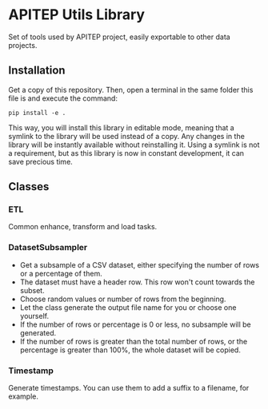 # APITEP Utils Library

Set of tools used by APITEP project, easily exportable to other data projects.

## Installation

Get a copy of this repository. Then, open a terminal in the same folder this file is and execute the command:

```shell
pip install -e .
```

This way, you will install this library in editable mode, meaning that a symlink to the library will be used instead of a copy. Any changes in the library will be instantly available without reinstalling it. Using a symlink is not a requirement, but as this library is now in constant development, it can save precious time.

## Classes

### ETL

Common enhance, transform and load tasks.

### DatasetSubsampler

- Get a subsample of a CSV dataset, either specifying the number of rows or a percentage of them.
- The dataset must have a header row. This row won't count towards the subset.
- Choose random values or number of rows from the beginning.
- Let the class generate the output file name for you or choose one yourself.
- If the number of rows or percentage is 0 or less, no subsample will be generated.
- If the number of rows is greater than the total number of rows, or the percentage is greater than 100%, the whole dataset will be copied.

### Timestamp

Generate timestamps. You can use them to add a suffix to a filename, for example.
